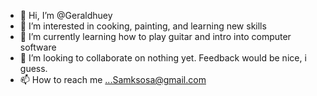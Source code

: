 - 👋 Hi, I’m @Geraldhuey
- 👀 I’m interested in cooking, painting, and learning new skills
- 🌱 I’m currently learning how to play guitar and intro into computer software
- 💞️ I’m looking to collaborate on nothing yet. Feedback would be nice, i guess.
- 📫 How to reach me ...Samksosa@gmail.com

<!---
Geraldhuey/Geraldhuey is a ✨ special ✨ repository because its `README.md` (this file) appears on your GitHub profile.
You can click the Preview link to take a look at your changes.
--->
